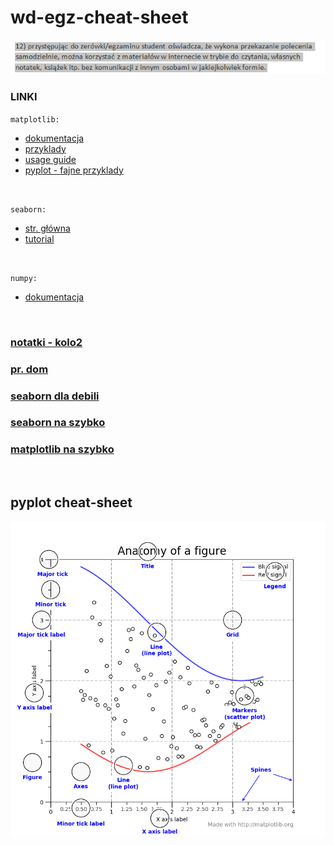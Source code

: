 # wd-egz-cheat-sheet
 ![-](/podstawa.png)
 
 ### LINKI <br>
 `matplotlib:`
 - [dokumentacja](https://matplotlib.org/stable/contents.html)
 - [przyklady](https://matplotlib.org/stable/gallery/index.html)
 - [usage guide](https://matplotlib.org/stable/tutorials/introductory/usage.html#sphx-glr-tutorials-introductory-usage-py)
 - [pyplot - fajne przyklady](https://matplotlib.org/stable/tutorials/introductory/pyplot.html#sphx-glr-tutorials-introductory-pyplot-py)
 
 <br>
 
 `seaborn:`
 - [str. główna](https://seaborn.pydata.org/)
 - [tutorial](https://seaborn.pydata.org/tutorial.html)
 
 <br>
 
 `numpy:`
 - [dokumentacja](https://numpy.org/doc/stable/)
 
 <br>
 
 ### [notatki - kolo2](https://github.com/maciejszulia/kolo2/tree/main/pythonProject7)
 ### [pr. dom](https://github.com/maciejszulia/python-uwm)
 ### [seaborn dla debili](https://www.datacamp.com/community/tutorials/seaborn-python-tutorial)
 ### [seaborn na szybko](https://s3.amazonaws.com/assets.datacamp.com/blog_assets/Python_Seaborn_Cheat_Sheet.pdf)
 ### [matplotlib na szybko](https://s3.amazonaws.com/assets.datacamp.com/blog_assets/Python_Matplotlib_Cheat_Sheet.pdf)
 
 <br>
 
 ## pyplot cheat-sheet
 ![-](/plt/pltcheatsheet.webp)